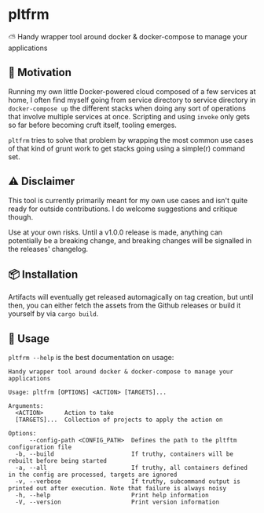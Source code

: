 # pltfrm
⛅ Handy wrapper tool around docker &amp; docker-compose to manage your applications

## 🧠 Motivation

Running my own little Docker-powered cloud composed of a few services at home, I often find myself going from service
directory to service directory in `docker-compose up` the different stacks when doing any sort of operations that
involve multiple services at once. Scripting and using `invoke` only gets so far before becoming cruft itself, tooling
emerges.

`pltfrm` tries to solve that problem by wrapping the most common use cases of that kind of grunt work to get stacks
going using a simple(r) command set.

## ⚠ Disclaimer

This tool is currently primarily meant for my own use cases and isn't quite ready for outside contributions. I do
welcome suggestions and critique though.

Use at your own risks. Until a v1.0.0 release is made, anything can potentially be a breaking change, and breaking
changes will be signalled in the releases' changelog.

## 📦 Installation

Artifacts will eventually get released automagically on tag creation, but until then, you can either fetch the assets from the Github releases or build it yourself by via `cargo build`.

## 🔨 Usage

`pltfrm --help` is the best documentation on usage:

```
Handy wrapper tool around docker & docker-compose to manage your applications

Usage: pltfrm [OPTIONS] <ACTION> [TARGETS]...

Arguments:
  <ACTION>      Action to take
  [TARGETS]...  Collection of projects to apply the action on

Options:
      --config-path <CONFIG_PATH>  Defines the path to the pltftm configuration file
  -b, --build                      If truthy, containers will be rebuilt before being started
  -a, --all                        If truthy, all containers defined in the config are processed, targets are ignored
  -v, --verbose                    If truthy, subcommand output is printed out after execution. Note that failure is always noisy
  -h, --help                       Print help information
  -V, --version                    Print version information
```
